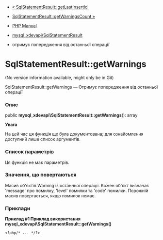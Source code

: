 - [«
SqlStatementResult::getLastInsertId](mysql-xdevapi-sqlstatementresult.getlastinsertid.md)
- [SqlStatementResult::getWarningsCount
»](mysql-xdevapi-sqlstatementresult.getwarningcount.md)

- [PHP Manual](index.md)
- [mysql_xdevapi\SqlStatementResult](class.mysql-xdevapi-sqlstatementresult.md)
- отримує попередження від останньої операції

# SqlStatementResult::getWarnings

(No version information available, might only be in Git)

SqlStatementResult::getWarnings — Отримує попередження від останньої
операції

### Опис

public **mysql_xdevapi\SqlStatementResult::getWarnings**(): array

**Увага**

На цей час ця функція ще була документована; для
ознайомлення доступний лише список аргументів.

### Список параметрів

Ця функція не має параметрів.

### Значення, що повертаються

Масив об'єктів Warning із останньої операції. Кожен об'єкт визначає
'message' про помилку, 'level' помилки та 'code' помилки. Порожній масив
повертається, якщо помилок немає.

### Приклади

**Приклад #1 Приклад використання
**mysql_xdevapi\SqlStatementResult::getWarnings()****

` <?php/* ... */?> `
